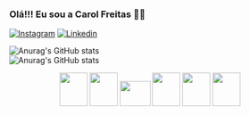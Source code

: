 ### Olá!!! Eu sou a Carol Freitas 👋🚀



[![Instagram](https://img.shields.io/badge/Instagram-E4405F?style=for-the-badge&logo=instagram&logoColor=white)](https://www.instagram.com/__freitascarol)
[![Linkedin](https://img.shields.io/badge/LinkedIn-0077B5?style=for-the-badge&logo=linkedin&logoColor=white)](https://www.linkedin.com/in/carol-freitas-978925239/)





![Anurag's GitHub stats](	https://github-readme-stats.vercel.app/api?username=carolinefreitasalegre&theme=blue-green)
<br>
![Anurag's GitHub stats](https://github-readme-stats.vercel.app/api/top-langs/?username=carolinefreitasalegre&theme=blue-green)




<div class="Skills"  align="center">
  <img height="60" width="50"  src="https://cdn.jsdelivr.net/gh/devicons/devicon/icons/html5/html5-plain.svg" />
  <img height="60" width="50"  src="https://cdn.jsdelivr.net/gh/devicons/devicon/icons/css3/css3-original.svg" />
  <img height="45" width="55"  src="https://cdn.jsdelivr.net/gh/devicons/devicon/icons/bootstrap/bootstrap-plain.svg" />

  <img height="60" width="50"  src="https://cdn.jsdelivr.net/gh/devicons/devicon/icons/javascript/javascript-plain.svg" />
  <img height="60" width="50"  src="https://cdn.jsdelivr.net/gh/devicons/devicon/icons/react/react-original.svg" />
  <img height="60" width="50"  src="https://cdn.jsdelivr.net/gh/devicons/devicon/icons/python/python-plain.svg" />
</div>




